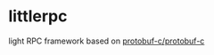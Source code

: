 # littlerpc
light RPC framework based on [protobuf-c/protobuf-c](https://github.com/protobuf-c/protobuf-c)
